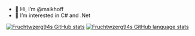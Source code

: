 - 👋 Hi, I’m @maikhoff
- 👀 I’m interested in C# and .Net

[![Fruchtwzerg94s GitHub stats](https://github-readme-stats.vercel.app/api?username=maikhoff)](https://github.com/maikhoff)
[![Fruchtwzerg94s GitHub language stats](https://github-readme-stats.vercel.app/api/top-langs?username=maikhoff)](https://github.com/maikhoff)

<!---
maikhoff/maikhoff is a ✨ special ✨ repository because its `README.md` (this file) appears on your GitHub profile.
You can click the Preview link to take a look at your changes.
--->
